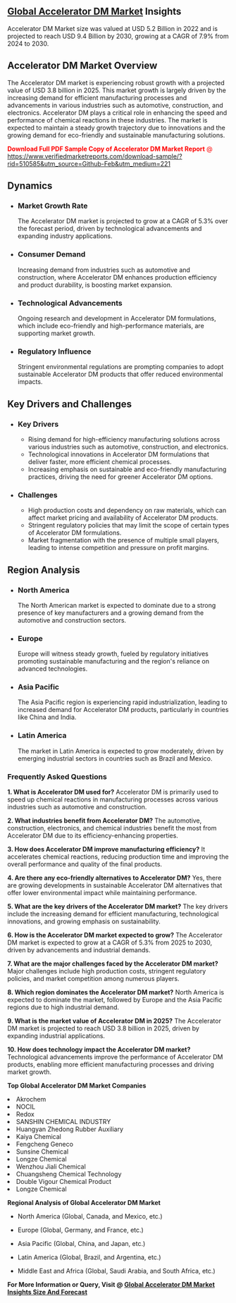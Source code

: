 <h2><a href="https://www.verifiedmarketreports.com/download-sample/?rid=510585&amp;utm_source=Github&amp;utm_medium=221" target="_blank">Global Accelerator DM Market</a> Insights</h2><p>Accelerator DM Market size was valued at USD 5.2 Billion in 2022 and is projected to reach USD 9.4 Billion by 2030, growing at a CAGR of 7.9% from 2024 to 2030.</p><p> <h2>Accelerator DM Market Overview</h2> <p>The Accelerator DM market is experiencing robust growth with a projected value of USD 3.8 billion in 2025. This market growth is largely driven by the increasing demand for efficient manufacturing processes and advancements in various industries such as automotive, construction, and electronics. Accelerator DM plays a critical role in enhancing the speed and performance of chemical reactions in these industries. The market is expected to maintain a steady growth trajectory due to innovations and the growing demand for eco-friendly and sustainable manufacturing solutions.</p> <p><p><span class=""><span style="color: #ff0000;"><strong>Download Full PDF Sample Copy of Accelerator DM Market Report</strong> @ </span><a href="https://www.verifiedmarketreports.com/download-sample/?rid=510585&amp;utm_source=Github-Feb&amp;utm_medium=221" target="_blank">https://www.verifiedmarketreports.com/download-sample/?rid=510585&amp;utm_source=Github-Feb&amp;utm_medium=221</a></span></p></p> <h2>Dynamics</h2> <ul> <li><h3>Market Growth Rate</h3> The Accelerator DM market is projected to grow at a CAGR of 5.3% over the forecast period, driven by technological advancements and expanding industry applications.</li> <li><h3>Consumer Demand</h3> Increasing demand from industries such as automotive and construction, where Accelerator DM enhances production efficiency and product durability, is boosting market expansion.</li> <li><h3>Technological Advancements</h3> Ongoing research and development in Accelerator DM formulations, which include eco-friendly and high-performance materials, are supporting market growth.</li> <li><h3>Regulatory Influence</h3> Stringent environmental regulations are prompting companies to adopt sustainable Accelerator DM products that offer reduced environmental impacts.</li> </ul> <h2>Key Drivers and Challenges</h2> <ul> <li><h3>Key Drivers</h3> <ul> <li>Rising demand for high-efficiency manufacturing solutions across various industries such as automotive, construction, and electronics.</li> <li>Technological innovations in Accelerator DM formulations that deliver faster, more efficient chemical processes.</li> <li>Increasing emphasis on sustainable and eco-friendly manufacturing practices, driving the need for greener Accelerator DM options.</li> </ul> </li> <li><h3>Challenges</h3> <ul> <li>High production costs and dependency on raw materials, which can affect market pricing and availability of Accelerator DM products.</li> <li>Stringent regulatory policies that may limit the scope of certain types of Accelerator DM formulations.</li> <li>Market fragmentation with the presence of multiple small players, leading to intense competition and pressure on profit margins.</li> </ul> </li> </ul> <h2>Region Analysis</h2> <ul> <li><h3>North America</h3> The North American market is expected to dominate due to a strong presence of key manufacturers and a growing demand from the automotive and construction sectors.</li> <li><h3>Europe</h3> Europe will witness steady growth, fueled by regulatory initiatives promoting sustainable manufacturing and the region's reliance on advanced technologies.</li> <li><h3>Asia Pacific</h3> The Asia Pacific region is experiencing rapid industrialization, leading to increased demand for Accelerator DM products, particularly in countries like China and India.</li> <li><h3>Latin America</h3> The market in Latin America is expected to grow moderately, driven by emerging industrial sectors in countries such as Brazil and Mexico.</li> </ul> <h3>Frequently Asked Questions</h3> <p><b>1. What is Accelerator DM used for?</b> Accelerator DM is primarily used to speed up chemical reactions in manufacturing processes across various industries such as automotive and construction.</p> <p><b>2. What industries benefit from Accelerator DM?</b> The automotive, construction, electronics, and chemical industries benefit the most from Accelerator DM due to its efficiency-enhancing properties.</p> <p><b>3. How does Accelerator DM improve manufacturing efficiency?</b> It accelerates chemical reactions, reducing production time and improving the overall performance and quality of the final products.</p> <p><b>4. Are there any eco-friendly alternatives to Accelerator DM?</b> Yes, there are growing developments in sustainable Accelerator DM alternatives that offer lower environmental impact while maintaining performance.</p> <p><b>5. What are the key drivers of the Accelerator DM market?</b> The key drivers include the increasing demand for efficient manufacturing, technological innovations, and growing emphasis on sustainability.</p> <p><b>6. How is the Accelerator DM market expected to grow?</b> The Accelerator DM market is expected to grow at a CAGR of 5.3% from 2025 to 2030, driven by advancements and industrial demands.</p> <p><b>7. What are the major challenges faced by the Accelerator DM market?</b> Major challenges include high production costs, stringent regulatory policies, and market competition among numerous players.</p> <p><b>8. Which region dominates the Accelerator DM market?</b> North America is expected to dominate the market, followed by Europe and the Asia Pacific regions due to high industrial demand.</p> <p><b>9. What is the market value of Accelerator DM in 2025?</b> The Accelerator DM market is projected to reach USD 3.8 billion in 2025, driven by expanding industrial applications.</p> <p><b>10. How does technology impact the Accelerator DM market?</b> Technological advancements improve the performance of Accelerator DM products, enabling more efficient manufacturing processes and driving market growth.</p> </p><p><strong>Top Global Accelerator DM Market Companies</strong></p><div data-test-id=""><p><li>Akrochem</li><li> NOCIL</li><li> Redox</li><li> SANSHIN CHEMICAL INDUSTRY</li><li> Huangyan Zhedong Rubber Auxiliary</li><li> Kaiya Chemical</li><li> Fengcheng Geneco</li><li> Sunsine Chemical</li><li> Longze Chemical</li><li> Wenzhou Jiali Chemical</li><li> Chuangsheng Chemical Technology</li><li> Double Vigour Chemical Product</li><li> Longze Chemical</li></p><div><strong>Regional Analysis of&nbsp;Global Accelerator DM Market</strong></div><ul><li dir="ltr"><p dir="ltr">North America&nbsp;(Global, Canada, and Mexico, etc.)</p></li><li dir="ltr"><p dir="ltr">Europe (Global, Germany, and France, etc.)</p></li><li dir="ltr"><p dir="ltr">Asia Pacific&nbsp;(Global, China, and Japan, etc.)</p></li><li dir="ltr"><p dir="ltr">Latin America&nbsp;(Global, Brazil, and Argentina, etc.)</p></li><li dir="ltr">Middle East and Africa&nbsp;(Global, Saudi Arabia, and South Africa, etc.)</li></ul><p><strong>For More Information or Query, Visit @&nbsp;</strong><strong><a href="https://www.verifiedmarketreports.com/product/accelerator-dm-market-size-and-forecast/?utm_source=Github&amp;utm_medium=221" target="_blank">Global Accelerator DM Market Insights Size And Forecast</a></strong></p></div>
